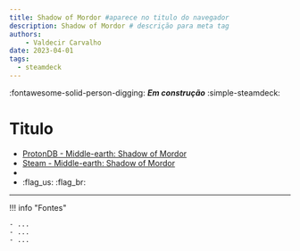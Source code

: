 ```yaml
---
title: Shadow of Mordor #aparece no titulo do navegador
description: Shadow of Mordor # descrição para meta tag
authors:
    - Valdecir Carvalho
date: 2023-04-01
tags:
  - steamdeck
---
```


:fontawesome-solid-person-digging: **_Em construção_**
:simple-steamdeck:

# Titulo


- [ProtonDB - Middle-earth: Shadow of Mordor](https://www.protondb.com/app/241930)
- [Steam - Middle-earth: Shadow of Mordor](https://store.steampowered.com/app/241930/Middleearth_Shadow_of_Mordor/)
- []()
- []()
:flag_us:
:flag_br:


----

!!! info "Fontes"

    - ...
    - ...
    - ...

